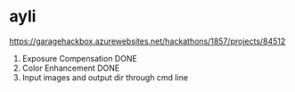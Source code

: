 # ayli
https://garagehackbox.azurewebsites.net/hackathons/1857/projects/84512

1. Exposure Compensation DONE
2. Color Enhancement DONE
3. Input images and output dir through cmd line
